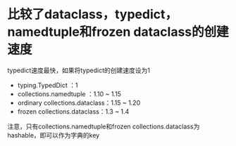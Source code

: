 # 比较了dataclass，typedict，namedtuple和frozen dataclass的创建速度

typedict速度最快，如果将typedict的创建速度设为1

- typing.TypedDict ：1
- collections.namedtuple ：1.10 ~ 1.15
- ordinary collections.dataclass：1.15 ~ 1.20
- frozen collections.dataclass：1.3 ~ 1.4

注意，只有collections.namedtuple和frozen collections.dataclass为hashable，即可以作为字典的key
